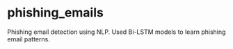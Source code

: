 # phishing_emails
Phishing email detection using NLP. Used Bi-LSTM models to learn phishing email patterns.
